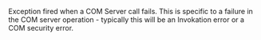 ﻿Exception fired when a COM Server call fails. This is specific to a failure in the COM server operation - typically this will be  an Invokation error or a COM security error.